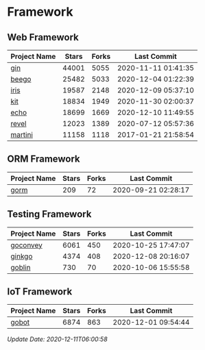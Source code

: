 # Framework

## Web Framework
| Project Name | Stars | Forks | Last Commit |
| ------------ | ----- | ----- | ----------- |
| [gin](https://github.com/gin-gonic/gin) | 44001 | 5055 | 2020-11-11 01:41:35 |
| [beego](https://github.com/astaxie/beego) | 25482 | 5033 | 2020-12-04 01:22:39 |
| [iris](https://github.com/kataras/iris) | 19587 | 2148 | 2020-12-09 05:37:10 |
| [kit](https://github.com/go-kit/kit) | 18834 | 1949 | 2020-11-30 02:00:37 |
| [echo](https://github.com/labstack/echo) | 18699 | 1669 | 2020-12-10 11:49:55 |
| [revel](https://github.com/revel/revel) | 12023 | 1389 | 2020-07-12 05:57:36 |
| [martini](https://github.com/go-martini/martini) | 11158 | 1118 | 2017-01-21 21:58:54 |

## ORM Framework
| Project Name | Stars | Forks | Last Commit |
| ------------ | ----- | ----- | ----------- |
| [gorm](https://github.com/jinzhu/gorm) | 209 | 72 | 2020-09-21 02:28:17 |

## Testing Framework
| Project Name | Stars | Forks | Last Commit |
| ------------ | ----- | ----- | ----------- |
| [goconvey](https://github.com/smartystreets/goconvey) | 6061 | 450 | 2020-10-25 17:47:07 |
| [ginkgo](https://github.com/onsi/ginkgo) | 4374 | 408 | 2020-12-08 20:16:07 |
| [goblin](https://github.com/franela/goblin) | 730 | 70 | 2020-10-06 15:55:58 |

## IoT Framework
| Project Name | Stars | Forks | Last Commit |
| ------------ | ----- | ----- | ----------- |
| [gobot](https://github.com/hybridgroup/gobot) | 6874 | 863 | 2020-12-01 09:54:44 |

*Update Date: 2020-12-11T06:00:58*